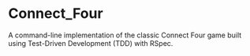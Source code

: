 # Connect_Four

A command-line implementation of the classic Connect Four game built using Test-Driven Development (TDD) with RSpec.